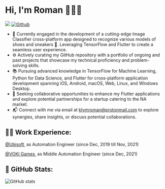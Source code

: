 # Hi, I'm Roman 👋👨‍💻

![](https://visitor-badge.laobi.icu/badge?page_id=romaklym.romaklym) [![Github](https://img.shields.io/github/followers/romaklym?label=Follow&style=social)](https://github.com/romaklym)

- 🚀 Currently engaged in the development of a cutting-edge Image Classifier cross-platform app designed to recognize various models of shoes and sneakers 👟. Leveraging TensorFlow and Flutter to create a seamless user experience.
- ⚙️ Actively curating my GitHub repository with a portfolio of ongoing and past projects that showcase my technical proficiency and problem-solving skills.
- 📚 Pursuing advanced knowledge in TensorFlow for Machine Learning, Python for Data Science, and Flutter for cross-platform application development spanning iOS, Android, macOS, Web, Linux, and Windows Desktop.
- 🤝 Seeking collaborative opportunities to enhance my Flutter applications and explore potential partnerships for a startup catering to the NA market.
- 📬 Connect with me via email at klymroman@protonmail.com to explore synergies, share insights, or discuss potential collaborations.

## 👨‍💻 Work Experience:
<p align="left">
  <a href="https://www.ubisoft.com/en-us/" target="_blank">@Ubisoft </a>
  <span style="vertical-align:top; margin:4px"; "font-size: 70%"; "margin-left: 20em;"> as Automation Engineer (since Dec, 2019 till Nov, 2021)</span>
</p>
<p align="left">
<a href="https://www.vokigames.com/en-us/" target="_blank">@VOKI Games </a>
<span style="vertical-align:top; margin:4px"; "font-size: 70%"; "margin-left: 20em;"> as Middle Automation Engineer (since Dec, 2021)</span>
</p>
    

## 📌 GitHub Stats:
![GitHub stats](https://github-readme-stats.vercel.app/api?username=romaklym&show_icons=true&theme=cobalt2) 

